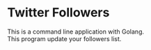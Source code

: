 # Twitter Followers

This is a command line application with Golang.  
This program update your followers list.
